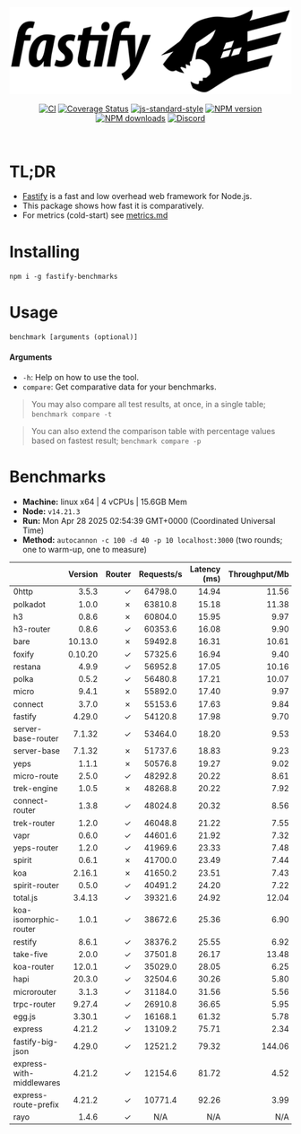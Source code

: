<div align="center">
  <img src="https://github.com/fastify/graphics/raw/HEAD/fastify-landscape-outlined.svg" width="650" height="auto"/>
</div>

<div align="center">

[![CI](https://github.com/fastify/fastify/workflows/ci/badge.svg)](https://github.com/fastify/fastify/actions/workflows/ci.yml)
[![Coverage Status](https://coveralls.io/repos/github/fastify/fastify/badge.svg?branch=master)](https://coveralls.io/github/fastify/fastify?branch=master)
[![js-standard-style](https://img.shields.io/badge/code%20style-standard-brightgreen.svg?style=flat)](http://standardjs.com/)
[![NPM version](https://img.shields.io/npm/v/fastify.svg?style=flat)](https://www.npmjs.com/package/fastify)
[![NPM downloads](https://img.shields.io/npm/dm/fastify.svg?style=flat)](https://www.npmjs.com/package/fastify) [![Discord](https://img.shields.io/discord/725613461949906985)](https://discord.gg/fastify)

</div>
<br />

# TL;DR

* [Fastify](https://github.com/fastify/fastify) is a fast and low overhead web framework for Node.js.
* This package shows how fast it is comparatively.
* For metrics (cold-start) see [metrics.md](./METRICS.md)

# Installing

```
npm i -g fastify-benchmarks
```

# Usage

```
benchmark [arguments (optional)]
```

#### Arguments

* `-h`: Help on how to use the tool.
* `compare`: Get comparative data for your benchmarks.

> You may also compare all test results, at once, in a single table; `benchmark compare -t`

> You can also extend the comparison table with percentage values based on fastest result; `benchmark compare -p`
# Benchmarks

* __Machine:__ linux x64 | 4 vCPUs | 15.6GB Mem
* __Node:__ `v14.21.3`
* __Run:__ Mon Apr 28 2025 02:54:39 GMT+0000 (Coordinated Universal Time)
* __Method:__ `autocannon -c 100 -d 40 -p 10 localhost:3000` (two rounds; one to warm-up, one to measure)

|                          | Version | Router | Requests/s | Latency (ms) | Throughput/Mb |
| :--                      | --:     | --:    | :-:        | --:          | --:           |
| 0http                    | 3.5.3   | ✓      | 64798.0    | 14.94        | 11.56         |
| polkadot                 | 1.0.0   | ✗      | 63810.8    | 15.18        | 11.38         |
| h3                       | 0.8.6   | ✗      | 60804.0    | 15.95        | 9.97          |
| h3-router                | 0.8.6   | ✓      | 60353.6    | 16.08        | 9.90          |
| bare                     | 10.13.0 | ✗      | 59492.8    | 16.31        | 10.61         |
| foxify                   | 0.10.20 | ✓      | 57325.6    | 16.94        | 9.40          |
| restana                  | 4.9.9   | ✓      | 56952.8    | 17.05        | 10.16         |
| polka                    | 0.5.2   | ✓      | 56480.8    | 17.21        | 10.07         |
| micro                    | 9.4.1   | ✗      | 55892.0    | 17.40        | 9.97          |
| connect                  | 3.7.0   | ✗      | 55153.6    | 17.63        | 9.84          |
| fastify                  | 4.29.0  | ✓      | 54120.8    | 17.98        | 9.70          |
| server-base-router       | 7.1.32  | ✓      | 53464.0    | 18.20        | 9.53          |
| server-base              | 7.1.32  | ✗      | 51737.6    | 18.83        | 9.23          |
| yeps                     | 1.1.1   | ✗      | 50576.8    | 19.27        | 9.02          |
| micro-route              | 2.5.0   | ✓      | 48292.8    | 20.22        | 8.61          |
| trek-engine              | 1.0.5   | ✗      | 48268.8    | 20.22        | 7.92          |
| connect-router           | 1.3.8   | ✓      | 48024.8    | 20.32        | 8.56          |
| trek-router              | 1.2.0   | ✓      | 46048.8    | 21.22        | 7.55          |
| vapr                     | 0.6.0   | ✓      | 44601.6    | 21.92        | 7.32          |
| yeps-router              | 1.2.0   | ✓      | 41969.6    | 23.33        | 7.48          |
| spirit                   | 0.6.1   | ✗      | 41700.0    | 23.49        | 7.44          |
| koa                      | 2.16.1  | ✗      | 41650.2    | 23.51        | 7.43          |
| spirit-router            | 0.5.0   | ✓      | 40491.2    | 24.20        | 7.22          |
| total.js                 | 3.4.13  | ✓      | 39321.6    | 24.92        | 12.04         |
| koa-isomorphic-router    | 1.0.1   | ✓      | 38672.6    | 25.36        | 6.90          |
| restify                  | 8.6.1   | ✓      | 38376.2    | 25.55        | 6.92          |
| take-five                | 2.0.0   | ✓      | 37501.8    | 26.17        | 13.48         |
| koa-router               | 12.0.1  | ✓      | 35029.0    | 28.05        | 6.25          |
| hapi                     | 20.3.0  | ✓      | 32504.6    | 30.26        | 5.80          |
| microrouter              | 3.1.3   | ✓      | 31184.0    | 31.56        | 5.56          |
| trpc-router              | 9.27.4  | ✓      | 26910.8    | 36.65        | 5.95          |
| egg.js                   | 3.30.1  | ✓      | 16168.1    | 61.32        | 5.78          |
| express                  | 4.21.2  | ✓      | 13109.2    | 75.71        | 2.34          |
| fastify-big-json         | 4.29.0  | ✓      | 12521.2    | 79.32        | 144.06        |
| express-with-middlewares | 4.21.2  | ✓      | 12154.6    | 81.72        | 4.52          |
| express-route-prefix     | 4.21.2  | ✓      | 10771.4    | 92.26        | 3.99          |
| rayo                     | 1.4.6   | ✓      | N/A        | N/A          | N/A           |
